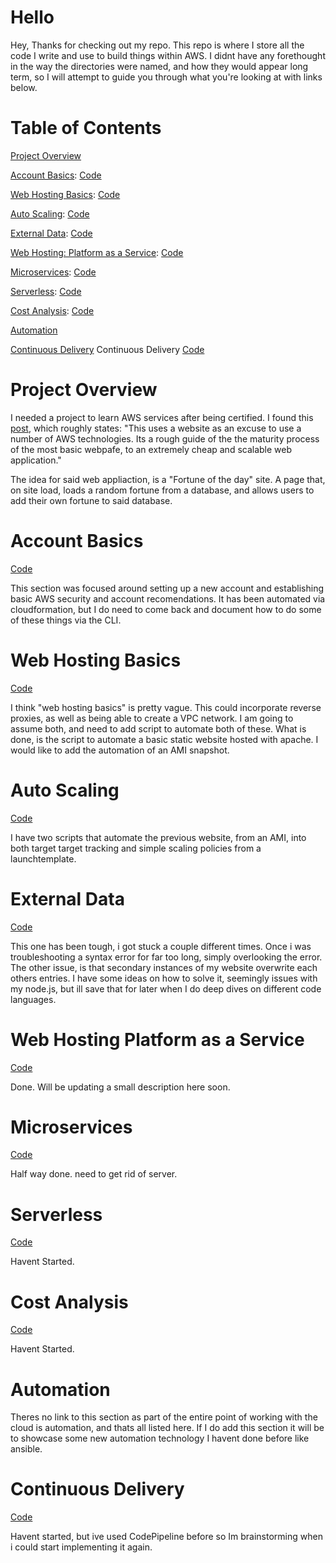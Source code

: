 # Hello
Hey,
Thanks for checking out my repo.
This repo is where I store all the code I write and use to build things within AWS.
I didnt have any forethought in the way the directories were named, and how they would appear long term, so I will attempt to guide you through what you're looking at with links below. 

# Table of Contents

[Project Overview](#Project-Overview) 

[Account Basics](#Account-Basics): [Code](https://github.com/Andrews-repo/AWS-Project/tree/master/Account%20Basics)

[Web Hosting Basics](#Web-hosting-basics): [Code](https://github.com/Andrews-repo/AWS-Project/tree/master/Basic%20Web%20Host)

[Auto Scaling](#auto-scaling): [Code](https://github.com/Andrews-repo/AWS-Project/tree/master/AutoScaling)

[External Data](#External-Data): [Code](https://github.com/Andrews-repo/AWS-Project/tree/master/External%20Data)

[Web Hosting: Platform as a Service](#web-hosting:-platform-as-a-service): [Code](https://github.com/Andrews-repo/AWS-Project/tree/master/Web%20Hosting%20-%20Platform%20as%20a%20Service)

[Microservices](#Microservices): [Code](https://github.com/Andrews-repo/AWS-Project/tree/master/Microservices)

[Serverless](#Serverless): [Code](https://github.com/Andrews-repo/AWS-Project/tree/master/Serverless)

[Cost Analysis](#Cost-Analysis): [Code](https://github.com/Andrews-repo/AWS-Project/tree/master/Cost%20Analysis)

[Automation](#Automation)

[Continuous Delivery](#Continuous-Delivery) Continuous Delivery [Code](https://github.com/Andrews-repo/AWS-Project/tree/master/CICD)

# Project Overview
I needed a project to learn AWS services after being certified. I found this [post](https://www.reddit.com/r/sysadmin/comments/8inzn5/so_you_want_to_learn_aws_aka_how_do_i_learn_to_be/), which roughly states:
"This uses a website as an excuse to use a number of AWS technologies. Its a rough guide of the the maturity process of the most basic webpafe, to an extremely cheap and scalable web application."

The idea for said web appliaction, is a "Fortune of the day" site. A page that, on site load, loads a random fortune from a database, and allows users to add their own fortune to said database.  

# Account Basics
[Code](https://github.com/Andrews-repo/AWS-Project/tree/master/Account%20Basics)

This section was focused around setting up a new account and establishing basic AWS security and account recomendations. It has been automated via cloudformation, but I do need to come back and document how to do some of these things via the CLI.

# Web Hosting Basics
[Code](https://github.com/Andrews-repo/AWS-Project/tree/master/Basic%20Web%20Host)

I think "web hosting basics" is pretty vague. This could incorporate reverse proxies, as well as being able to create a VPC network. I am going to assume both, and need to add script to automate both of these. What is done, is the script to automate a basic static website hosted with apache.  I would like to add the automation of an AMI snapshot. 

# Auto Scaling
[Code](https://github.com/Andrews-repo/AWS-Project/tree/master/AutoScaling)

I have two scripts that automate the previous website, from an AMI,  into both target target tracking and simple scaling policies from a launchtemplate.

# External Data
[Code](https://github.com/Andrews-repo/AWS-Project/tree/master/External%20Data)

This one has been tough, i got stuck a couple different times. Once i was troubleshooting a syntax error for far too long, simply overlooking the error. The other issue, is that secondary instances of my website overwrite each others entries. I have some ideas on how to solve it, seemingly issues with my node.js, but ill save that for later when I do deep dives on different code languages. 

# Web Hosting Platform as a Service
[Code](https://github.com/Andrews-repo/AWS-Project/tree/master/Web%20Hosting%20-%20Platform%20as%20a%20Service)

Done. Will be updating a small description here soon.

# Microservices
[Code](https://github.com/Andrews-repo/AWS-Project/tree/master/Microservices)

Half way done. need to get rid of server.

# Serverless
[Code](https://github.com/Andrews-repo/AWS-Project/tree/master/Serverless)

Havent Started. 

# Cost Analysis
[Code](https://github.com/Andrews-repo/AWS-Project/tree/master/Cost%20Analysis)

Havent Started. 

# Automation

Theres no link to this section as part of the entire point of working with the cloud is automation, and thats all listed here. If I do add this section it will be to showcase some new automation technology I havent done before like ansible. 

# Continuous Delivery
[Code](https://github.com/Andrews-repo/AWS-Project/tree/master/CICD)

Havent started, but ive used CodePipeline before so Im brainstorming when i could start implementing it again. 



